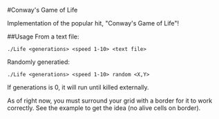 #Conway's Game of Life

Implementation of the popular hit, "Conway's Game of Life"!


##Usage
From a text file: 
```
./Life <generations> <speed 1-10> <text file>
```   
Randomly generatied:
```
./Life <generations> <speed 1-10> random <X,Y>
```
If generations is 0, it will run until killed externally.
 
As of right now, you must surround your grid with a border for it to work correctly. See the example to get the idea (no alive cells on border).
